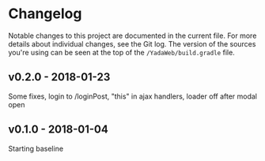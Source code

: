 Changelog
=========
Notable changes to this project are documented in the current file. For more details about individual changes, see the Git log. 
The version of the sources you're using can be seen at the top of the `/YadaWeb/build.gradle` file.

v0.2.0 - 2018-01-23
-------------------
Some fixes, login to /loginPost, "this" in ajax handlers, loader off after modal open

v0.1.0 - 2018-01-04
-------------------
Starting baseline
